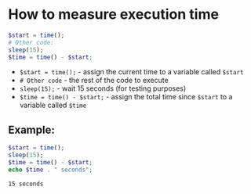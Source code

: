 # How to measure execution time

```php
$start = time();
# Other code:
sleep(15);
$time = time() - $start;
```

- ```$start = time();``` - assign the current time to a variable called ``$start``
- ```# Other code``` - the rest of the code to execute
- ```sleep(15);``` - wait 15 seconds (for testing purposes)
- ``$time = time() - $start;`` - assign the total time since ``$start`` to a variable called ``$time``

## Example: 
```php
$start = time();
sleep(15);
$time = time() - $start;
echo $time . " seconds";

```
```
15 seconds

```

